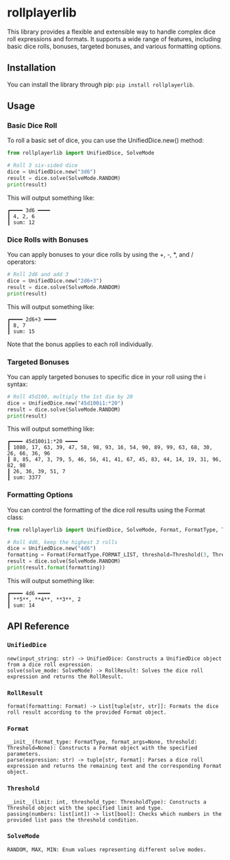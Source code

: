 
# rollplayerlib
This library provides a flexible and extensible way to handle complex dice roll expressions and formats. It supports a wide range of features, including basic dice rolls, bonuses, targeted bonuses, and various formatting options.
## Installation
You can install the library through pip: `pip install rollplayerlib`.
## Usage
### Basic Dice Roll

To roll a basic set of dice, you can use the UnifiedDice.new() method:

```python
from rollplayerlib import UnifiedDice, SolveMode

# Roll 3 six-sided dice
dice = UnifiedDice.new("3d6")
result = dice.solve(SolveMode.RANDOM)
print(result)
```
This will output something like:
```
┏━━━━ 3d6 ━━━━ 
┃ 4, 2, 6
┃ sum: 12
```
### Dice Rolls with Bonuses

You can apply bonuses to your dice rolls by using the +, -, *, and / operators:

```python
# Roll 2d6 and add 3
dice = UnifiedDice.new("2d6+3")
result = dice.solve(SolveMode.RANDOM)
print(result)
```

This will output something like:
```
┏━━━━ 2d6+3 ━━━━ 
┃ 8, 7
┃ sum: 15
```
Note that the bonus applies to each roll individually.
### Targeted Bonuses

You can apply targeted bonuses to specific dice in your roll using the i syntax:

```python
# Roll 45d100, multiply the 1st die by 20
dice = UnifiedDice.new("45d100i1:*20")
result = dice.solve(SolveMode.RANDOM)
print(result)
```
This will output something like:
```
┏━━━━ 45d100i1:*20 ━━━━ 
┃ 1080, 17, 63, 39, 47, 58, 98, 93, 16, 54, 90, 89, 99, 63, 68, 30, 26, 66, 36, 96
┃ 8, 85, 47, 3, 79, 5, 46, 56, 41, 41, 67, 45, 83, 44, 14, 19, 31, 96, 82, 98
┃ 26, 36, 39, 51, 7
┃ sum: 3377
```
### Formatting Options

You can control the formatting of the dice roll results using the Format class:

```python
from rollplayerlib import UnifiedDice, SolveMode, Format, FormatType, ThresholdType

# Roll 4d6, keep the highest 3 rolls
dice = UnifiedDice.new("4d6")
formatting = Format(FormatType.FORMAT_LIST, threshold=Threshold(3, ThresholdType.GREATER))
result = dice.solve(SolveMode.RANDOM)
print(result.format(formatting))
```

This will output something like:
```
┏━━━━ 4d6 ━━━━ 
┃ **5**, **4**, **3**, 2
┃ sum: 14
```
## API Reference
### `UnifiedDice`

    new(input_string: str) -> UnifiedDice: Constructs a UnifiedDice object from a dice roll expression.
    solve(solve_mode: SolveMode) -> RollResult: Solves the dice roll expression and returns the RollResult.

### `RollResult`

    format(formatting: Format) -> List[tuple[str, str]]: Formats the dice roll result according to the provided Format object.

### `Format`

    __init__(format_type: FormatType, format_args=None, threshold: Threshold=None): Constructs a Format object with the specified parameters.
    parse(expression: str) -> tuple[str, Format]: Parses a dice roll expression and returns the remaining text and the corresponding Format object.

### `Threshold`

    __init__(limit: int, threshold_type: ThresholdType): Constructs a Threshold object with the specified limit and type.
    passing(numbers: list[int]) -> list[bool]: Checks which numbers in the provided list pass the threshold condition.

### `SolveMode`

    RANDOM, MAX, MIN: Enum values representing different solve modes.

